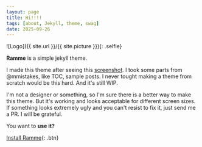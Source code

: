 ```yaml
---
layout: page
title: Hi!!!!
tags: [about, Jekyll, theme, swag]
date: 2025-09-26
---
```


![Logo]({{ site.url }}/{{ site.picture }}){: .selfie}

**Ramme** is a simple jekyll theme.

I made this theme after seeing this [screenshot](http://spoonm.org/share/rice/01.png). I took some parts from @mmistakes, like TOC, sample posts. I never tought making a theme from scratch would be this hard. And it's still WIP.

I'm not a designer or something, so I'm sure there is a better way to make this theme. But it's working and looks acceptable for different screen sizes. If something looks extremely ugly and you can't resist to fix it, just send me a PR. I will be grateful.

You want to **use it?**

[Install Ramme](https://github.com/TaylanTatli/Ramme){: .btn}
